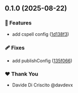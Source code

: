 ## 0.1.0 (2025-08-22)

### 🚀 Features

- add cspell config ([1d138f3](https://github.com/davdevx/cspell/commit/1d138f3))

### 🩹 Fixes

- add publishConfig ([135f066](https://github.com/davdevx/cspell/commit/135f066))

### ❤️ Thank You

- Davide Di Criscito @davdevx